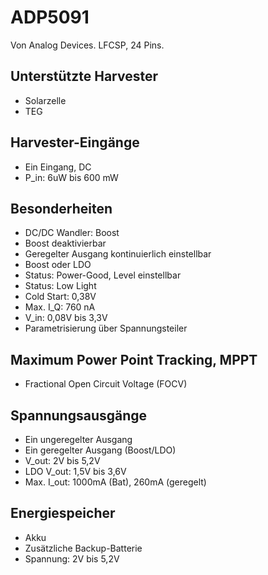 # ADP5091

Von Analog Devices.
LFCSP, 24 Pins.

## Unterstützte Harvester
* Solarzelle
* TEG

## Harvester-Eingänge
* Ein Eingang, DC
* P_in: 6uW bis 600 mW

## Besonderheiten
* DC/DC Wandler: Boost
* Boost deaktivierbar
* Geregelter Ausgang kontinuierlich einstellbar
* Boost oder LDO
* Status: Power-Good, Level einstellbar
* Status: Low Light
* Cold Start: 0,38V
* Max. I_Q: 760 nA
* V_in: 0,08V bis 3,3V
* Parametrisierung über Spannungsteiler

## Maximum Power Point Tracking, MPPT
* Fractional Open Circuit Voltage (FOCV)

## Spannungsausgänge
* Ein ungeregelter Ausgang
* Ein geregelter Ausgang (Boost/LDO)
* V_out: 2V bis 5,2V
* LDO V_out: 1,5V bis 3,6V
* Max. I_out: 1000mA (Bat), 260mA (geregelt)

## Energiespeicher
* Akku
* Zusätzliche Backup-Batterie
* Spannung: 2V bis 5,2V
